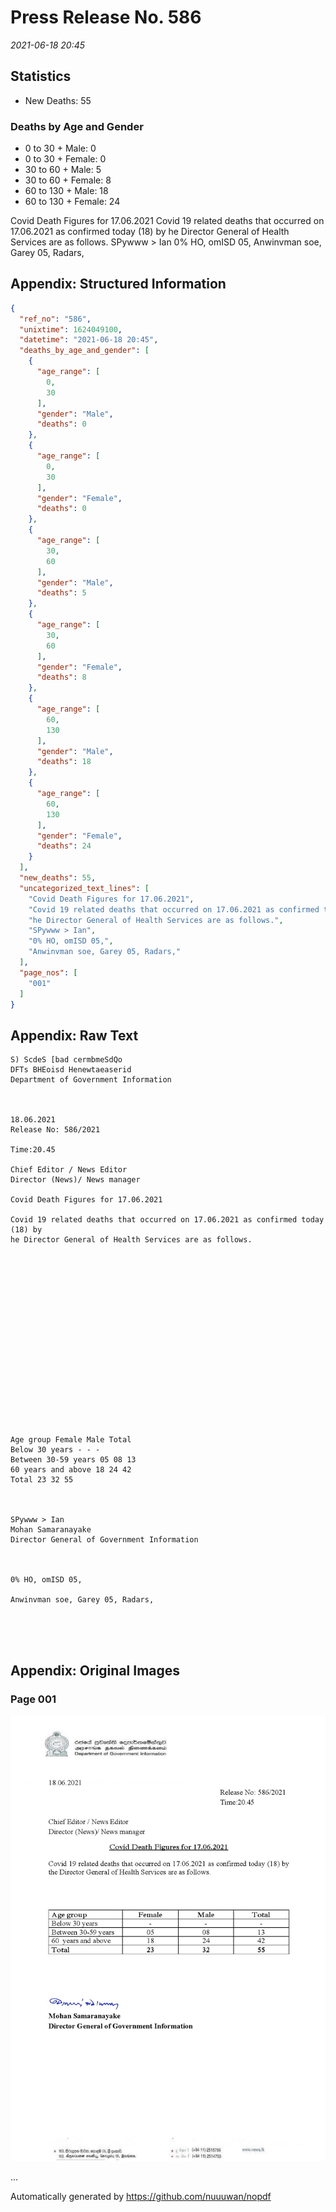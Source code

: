 
# Press Release No. 586
*2021-06-18 20:45*
## Statistics
* New Deaths: 55
### Deaths by Age and Gender
* 0 to 30 + Male: 0
* 0 to 30 + Female: 0
* 30 to 60 + Male: 5
* 30 to 60 + Female: 8
* 60 to 130 + Male: 18
* 60 to 130 + Female: 24


Covid Death Figures for 17.06.2021
Covid 19 related deaths that occurred on 17.06.2021 as confirmed today (18) by
he Director General of Health Services are as follows.
SPywww > Ian
0% HO, omISD 05,
Anwinvman soe, Garey 05, Radars,

## Appendix: Structured Information
```json
{
  "ref_no": "586",
  "unixtime": 1624049100,
  "datetime": "2021-06-18 20:45",
  "deaths_by_age_and_gender": [
    {
      "age_range": [
        0,
        30
      ],
      "gender": "Male",
      "deaths": 0
    },
    {
      "age_range": [
        0,
        30
      ],
      "gender": "Female",
      "deaths": 0
    },
    {
      "age_range": [
        30,
        60
      ],
      "gender": "Male",
      "deaths": 5
    },
    {
      "age_range": [
        30,
        60
      ],
      "gender": "Female",
      "deaths": 8
    },
    {
      "age_range": [
        60,
        130
      ],
      "gender": "Male",
      "deaths": 18
    },
    {
      "age_range": [
        60,
        130
      ],
      "gender": "Female",
      "deaths": 24
    }
  ],
  "new_deaths": 55,
  "uncategorized_text_lines": [
    "Covid Death Figures for 17.06.2021",
    "Covid 19 related deaths that occurred on 17.06.2021 as confirmed today (18) by",
    "he Director General of Health Services are as follows.",
    "SPywww > Ian",
    "0% HO, omISD 05,",
    "Anwinvman soe, Garey 05, Radars,"
  ],
  "page_nos": [
    "001"
  ]
}
```

## Appendix: Raw Text
```text
S) ScdeS [bad cermbmeSdQo
DFTs BHEoisd Henewtaeaserid
Department of Government Information

 

18.06.2021
Release No: 586/2021

Time:20.45

Chief Editor / News Editor
Director (News)/ News manager

Covid Death Figures for 17.06.2021

Covid 19 related deaths that occurred on 17.06.2021 as confirmed today (18) by
he Director General of Health Services are as follows.

 

 

 

 

 

 

 

 

 

Age group Female Male Total
Below 30 years - - -
Between 30-59 years 05 08 13
60 years and above 18 24 42
Total 23 32 55

 

SPywww > Ian
Mohan Samaranayake
Director General of Government Information

    

0% HO, omISD 05,

Anwinvman soe, Garey 05, Radars,

 

 

```

## Appendix: Original Images

### Page 001

![page_no](https://raw.githubusercontent.com/nuuuwan/nopdf_data/main/nopdf.dgigovlk.ref586.page001.jpeg)
        

...

Automatically generated by https://github.com/nuuuwan/nopdf

    
    
